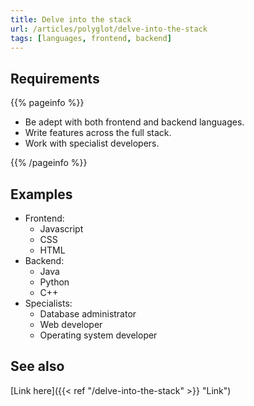 ```yaml
---
title: Delve into the stack
url: /articles/polyglot/delve-into-the-stack
tags: [languages, frontend, backend]
---
```


## Requirements

{{% pageinfo %}}

* Be adept with both frontend and backend languages.
* Write features across the full stack.
* Work with specialist developers.

{{% /pageinfo %}}

## Examples

* Frontend:
  * Javascript
  * CSS
  * HTML
* Backend:
  * Java
  * Python
  * C++
* Specialists:
  * Database administrator
  * Web developer
  * Operating system developer

## See also

[Link here]({{< ref "/delve-into-the-stack" >}} "Link")
